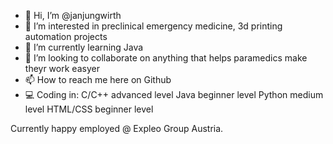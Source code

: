 - 👋 Hi, I’m @janjungwirth
- 👀 I’m interested in preclinical emergency medicine, 3d printing automation projects
- 🌱 I’m currently learning Java
- 💞️ I’m looking to collaborate on anything that helps paramedics make theyr work easyer
- 📫 How to reach me here on Github
- 💻 Coding in:
  C/C++ advanced level
  Java beginner level
  Python medium level
  HTML/CSS beginner level

Currently happy employed @ Expleo Group Austria. 
